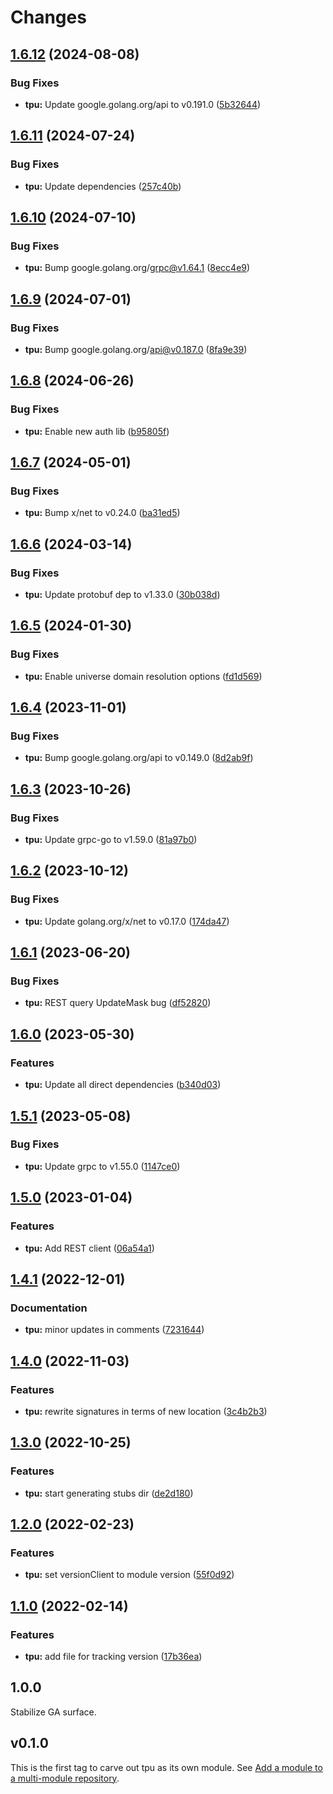 # Changes

## [1.6.12](https://github.com/googleapis/google-cloud-go/compare/tpu/v1.6.11...tpu/v1.6.12) (2024-08-08)


### Bug Fixes

* **tpu:** Update google.golang.org/api to v0.191.0 ([5b32644](https://github.com/googleapis/google-cloud-go/commit/5b32644eb82eb6bd6021f80b4fad471c60fb9d73))

## [1.6.11](https://github.com/googleapis/google-cloud-go/compare/tpu/v1.6.10...tpu/v1.6.11) (2024-07-24)


### Bug Fixes

* **tpu:** Update dependencies ([257c40b](https://github.com/googleapis/google-cloud-go/commit/257c40bd6d7e59730017cf32bda8823d7a232758))

## [1.6.10](https://github.com/googleapis/google-cloud-go/compare/tpu/v1.6.9...tpu/v1.6.10) (2024-07-10)


### Bug Fixes

* **tpu:** Bump google.golang.org/grpc@v1.64.1 ([8ecc4e9](https://github.com/googleapis/google-cloud-go/commit/8ecc4e9622e5bbe9b90384d5848ab816027226c5))

## [1.6.9](https://github.com/googleapis/google-cloud-go/compare/tpu/v1.6.8...tpu/v1.6.9) (2024-07-01)


### Bug Fixes

* **tpu:** Bump google.golang.org/api@v0.187.0 ([8fa9e39](https://github.com/googleapis/google-cloud-go/commit/8fa9e398e512fd8533fd49060371e61b5725a85b))

## [1.6.8](https://github.com/googleapis/google-cloud-go/compare/tpu/v1.6.7...tpu/v1.6.8) (2024-06-26)


### Bug Fixes

* **tpu:** Enable new auth lib ([b95805f](https://github.com/googleapis/google-cloud-go/commit/b95805f4c87d3e8d10ea23bd7a2d68d7a4157568))

## [1.6.7](https://github.com/googleapis/google-cloud-go/compare/tpu/v1.6.6...tpu/v1.6.7) (2024-05-01)


### Bug Fixes

* **tpu:** Bump x/net to v0.24.0 ([ba31ed5](https://github.com/googleapis/google-cloud-go/commit/ba31ed5fda2c9664f2e1cf972469295e63deb5b4))

## [1.6.6](https://github.com/googleapis/google-cloud-go/compare/tpu/v1.6.5...tpu/v1.6.6) (2024-03-14)


### Bug Fixes

* **tpu:** Update protobuf dep to v1.33.0 ([30b038d](https://github.com/googleapis/google-cloud-go/commit/30b038d8cac0b8cd5dd4761c87f3f298760dd33a))

## [1.6.5](https://github.com/googleapis/google-cloud-go/compare/tpu/v1.6.4...tpu/v1.6.5) (2024-01-30)


### Bug Fixes

* **tpu:** Enable universe domain resolution options ([fd1d569](https://github.com/googleapis/google-cloud-go/commit/fd1d56930fa8a747be35a224611f4797b8aeb698))

## [1.6.4](https://github.com/googleapis/google-cloud-go/compare/tpu/v1.6.3...tpu/v1.6.4) (2023-11-01)


### Bug Fixes

* **tpu:** Bump google.golang.org/api to v0.149.0 ([8d2ab9f](https://github.com/googleapis/google-cloud-go/commit/8d2ab9f320a86c1c0fab90513fc05861561d0880))

## [1.6.3](https://github.com/googleapis/google-cloud-go/compare/tpu/v1.6.2...tpu/v1.6.3) (2023-10-26)


### Bug Fixes

* **tpu:** Update grpc-go to v1.59.0 ([81a97b0](https://github.com/googleapis/google-cloud-go/commit/81a97b06cb28b25432e4ece595c55a9857e960b7))

## [1.6.2](https://github.com/googleapis/google-cloud-go/compare/tpu/v1.6.1...tpu/v1.6.2) (2023-10-12)


### Bug Fixes

* **tpu:** Update golang.org/x/net to v0.17.0 ([174da47](https://github.com/googleapis/google-cloud-go/commit/174da47254fefb12921bbfc65b7829a453af6f5d))

## [1.6.1](https://github.com/googleapis/google-cloud-go/compare/tpu/v1.6.0...tpu/v1.6.1) (2023-06-20)


### Bug Fixes

* **tpu:** REST query UpdateMask bug ([df52820](https://github.com/googleapis/google-cloud-go/commit/df52820b0e7721954809a8aa8700b93c5662dc9b))

## [1.6.0](https://github.com/googleapis/google-cloud-go/compare/tpu/v1.5.1...tpu/v1.6.0) (2023-05-30)


### Features

* **tpu:** Update all direct dependencies ([b340d03](https://github.com/googleapis/google-cloud-go/commit/b340d030f2b52a4ce48846ce63984b28583abde6))

## [1.5.1](https://github.com/googleapis/google-cloud-go/compare/tpu/v1.5.0...tpu/v1.5.1) (2023-05-08)


### Bug Fixes

* **tpu:** Update grpc to v1.55.0 ([1147ce0](https://github.com/googleapis/google-cloud-go/commit/1147ce02a990276ca4f8ab7a1ab65c14da4450ef))

## [1.5.0](https://github.com/googleapis/google-cloud-go/compare/tpu/v1.4.1...tpu/v1.5.0) (2023-01-04)


### Features

* **tpu:** Add REST client ([06a54a1](https://github.com/googleapis/google-cloud-go/commit/06a54a16a5866cce966547c51e203b9e09a25bc0))

## [1.4.1](https://github.com/googleapis/google-cloud-go/compare/tpu/v1.4.0...tpu/v1.4.1) (2022-12-01)


### Documentation

* **tpu:** minor updates in comments ([7231644](https://github.com/googleapis/google-cloud-go/commit/7231644e71f05abc864924a0065b9ea22a489180))

## [1.4.0](https://github.com/googleapis/google-cloud-go/compare/tpu/v1.3.0...tpu/v1.4.0) (2022-11-03)


### Features

* **tpu:** rewrite signatures in terms of new location ([3c4b2b3](https://github.com/googleapis/google-cloud-go/commit/3c4b2b34565795537aac1661e6af2442437e34ad))

## [1.3.0](https://github.com/googleapis/google-cloud-go/compare/tpu/v1.2.0...tpu/v1.3.0) (2022-10-25)


### Features

* **tpu:** start generating stubs dir ([de2d180](https://github.com/googleapis/google-cloud-go/commit/de2d18066dc613b72f6f8db93ca60146dabcfdcc))

## [1.2.0](https://github.com/googleapis/google-cloud-go/compare/tpu/v1.1.0...tpu/v1.2.0) (2022-02-23)


### Features

* **tpu:** set versionClient to module version ([55f0d92](https://github.com/googleapis/google-cloud-go/commit/55f0d92bf112f14b024b4ab0076c9875a17423c9))

## [1.1.0](https://github.com/googleapis/google-cloud-go/compare/tpu/v1.0.0...tpu/v1.1.0) (2022-02-14)


### Features

* **tpu:** add file for tracking version ([17b36ea](https://github.com/googleapis/google-cloud-go/commit/17b36ead42a96b1a01105122074e65164357519e))

## 1.0.0

Stabilize GA surface.

## v0.1.0

This is the first tag to carve out tpu as its own module. See
[Add a module to a multi-module repository](https://github.com/golang/go/wiki/Modules#is-it-possible-to-add-a-module-to-a-multi-module-repository).
